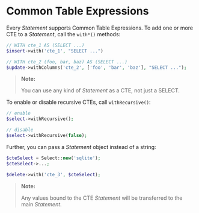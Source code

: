 # Common Table Expressions

Every _Statement_ supports Common Table Expressions. To add one or more
CTE to a _Statement_, call the `with*()` methods:

```php
// WITH cte_1 AS (SELECT ...)
$insert->with('cte_1', "SELECT ...")

// WITH cte_2 (foo, bar, baz) AS (SELECT ...)
$update->withColumns('cte_2', ['foo', 'bar', 'baz'], "SELECT ...");
```

> **Note:**
>
> You can use any kind of _Statement_ as a CTE, not just a SELECT.

To enable or disable recursive CTEs, call `withRecursive()`:

```php
// enable
$select->withRecursive();

// disable
$select->withRecursive(false);
```

Further, you can pass a _Statement_ object instead of a string:

```php
$cteSelect = Select::new('sqlite');
$cteSelect->...;

$delete->with('cte_3', $cteSelect);
```

> **Note:**
>
> Any values bound to the CTE _Statement_ will be transferred to the main
> _Statement_.
